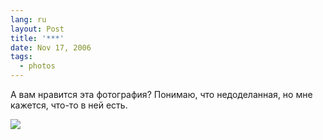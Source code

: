 ```yaml
---
lang: ru
layout: Post
title: '***'
date: Nov 17, 2006
tags:
  - photos
---
```


А вам нравится эта фотография? Понимаю, что недоделанная, но мне кажется, что-то в ней есть.

![](/images/blog/Sapegin-Artem-20D-2006-07-21-224-2423-lj.jpg)
